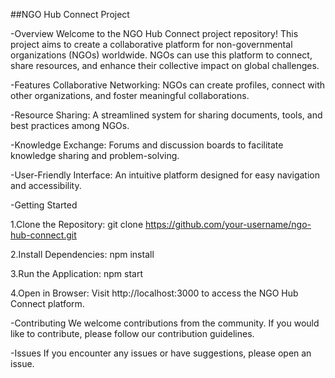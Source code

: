 ##NGO Hub Connect Project

-Overview
Welcome to the NGO Hub Connect project repository! This project aims to create a collaborative platform for non-governmental organizations (NGOs) worldwide. NGOs can use this platform to connect, share resources, and enhance their collective impact on global challenges.

-Features
Collaborative Networking: NGOs can create profiles, connect with other organizations, and foster meaningful collaborations.

-Resource Sharing: A streamlined system for sharing documents, tools, and best practices among NGOs.

-Knowledge Exchange: Forums and discussion boards to facilitate knowledge sharing and problem-solving.

-User-Friendly Interface: An intuitive platform designed for easy navigation and accessibility.

-Getting Started

1.Clone the Repository:
git clone https://github.com/your-username/ngo-hub-connect.git

2.Install Dependencies:
npm install

3.Run the Application:
npm start

4.Open in Browser:
Visit http://localhost:3000 to access the NGO Hub Connect platform.

-Contributing
We welcome contributions from the community. If you would like to contribute, please follow our contribution guidelines.

-Issues
If you encounter any issues or have suggestions, please open an issue.
